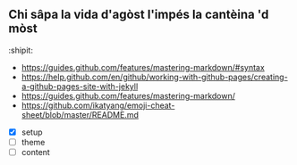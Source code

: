 ## Chi sâpa la vida d'agòst l'impés la cantèina 'd mòst

:shipit:
* https://guides.github.com/features/mastering-markdown/#syntax
* https://help.github.com/en/github/working-with-github-pages/creating-a-github-pages-site-with-jekyll
* https://guides.github.com/features/mastering-markdown/
* https://github.com/ikatyang/emoji-cheat-sheet/blob/master/README.md

- [x] setup
- [ ] theme
- [ ] content
